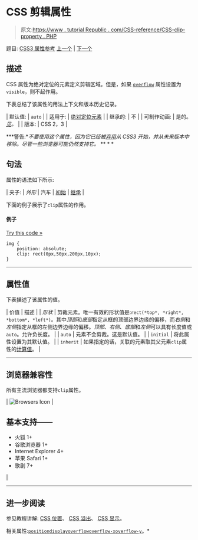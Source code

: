 # CSS 剪辑属性

> 原文:[https://www . tutorial Republic . com/CSS-reference/CSS-clip-property . PHP](https://www.tutorialrepublic.com/css-reference/css-clip-property.php)

题目: [CSS3 属性参考](css3-properties.php) [上一个](css-clear-property.php) | [下一个](css-color-property.php)

## 描述

CSS 属性为绝对定位的元素定义剪辑区域。但是，如果 [`overflow`](css-overflow-property.php) 属性设置为`visible`，则不起作用。

下表总结了该属性的用法上下文和版本历史记录。

| 默认值: | `auto` |
| 适用于: | [绝对定位元素](../css-tutorial/css-position.php#absolute-positioning) |
| 继承的: | 不 |
| 可制作动画: | 是的。 [*见*](css-animatable-properties.php)*。* |
| 版本: | CSS 2，3 |

 ***警告:**不要使用这个属性，因为它已经被[弃用](../definitions.php#deprecated)从 CSS3 开始，并从未来版本中移除。尽管一些浏览器可能仍然支持它。*  ** * *

## 句法

属性的语法如下所示:

| 夹子: | *外形* &#124; 汽车 &#124; [初始](../definitions.php#initial) &#124; [继承](../definitions.php#inherit) |

下面的例子展示了`clip`属性的作用。

#### 例子

[Try this code »](../codelab.php?topic=css&file=clip-property "Try this code using online Editor")

```
img {
    position: absolute;
    clip: rect(0px,50px,200px,10px);
}
```

* * *

## 属性值

下表描述了该属性的值。

| 价值 | 描述 |
| *形状* | 剪裁元素。唯一有效的形状值是:`rect(*top*, *right*, *bottom*, *left*)`。其中*顶部*和*底部*指定从框的顶部边界边缘的偏移，而*右侧*和*左侧*指定从框的左侧边界边缘的偏移。*顶部*、*右侧*、*底部*和*左侧*可以具有长度值或`auto`。允许负长度。 |
| `auto` | 元素不会剪裁。这是默认值。 |
| `initial` | 将此属性设置为其默认值。 |
| `inherit` | 如果指定的话，关联的元素取其父元素`clip`属性的[计算值](../definitions.php#computed-value)。 |

* * *

## 浏览器兼容性

所有主流浏览器都支持`clip`属性。

| ![Browsers Icon](../Images/e9331123c77668c1832e541c2fca1002.png) | 

## 基本支持——

*   火狐 1+
*   谷歌浏览器 1+
*   Internet Explorer 4+
*   苹果 Safari 1+
*   歌剧 7+

 |

* * *

## 进一步阅读

参见教程讲解: [CSS 位置](../css-tutorial/css-position.php)、 [CSS 溢出](../css-tutorial/css-overflow.php)、 [CSS 显示](../css-tutorial/css-display.php)。

相关属性:[`position`](css-position-property.php)[`display`](css-display-property.php)[`overflow`](css-overflow-property.php)[`overflow-x`](css3-overflow-x-property.php)[`overflow-y`](css3-overflow-y-property.php)。*